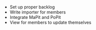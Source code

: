 * Set up proper backlog
* Write importer for members
* Integrate MaPit and PoPit
* View for members to update themselves